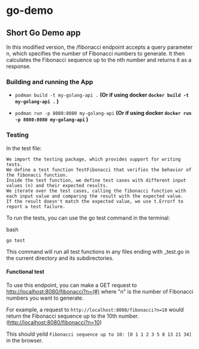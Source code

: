 # go-demo

## Short Go Demo app

In this modified version, the /fibonacci endpoint accepts a query parameter n, which specifies the number of Fibonacci numbers to generate. It then calculates the Fibonacci sequence up to the nth number and returns it as a response.

### Building and running the App

* ```podman build -t my-golang-api .``` **(Or if using docker ```docker build -t my-golang-api .``` )**

* ```podman run -p 8080:8080 my-golang-api``` **(Or if using docker ```docker run -p 8080:8080 my-golang-api``` )**

### Testing

In the test file:

    We import the testing package, which provides support for writing tests.
    We define a test function TestFibonacci that verifies the behavior of the fibonacci function.
    Inside the test function, we define test cases with different input values (n) and their expected results.
    We iterate over the test cases, calling the fibonacci function with each input value and comparing the result with the expected value.
    If the result doesn't match the expected value, we use t.Errorf to report a test failure.

To run the tests, you can use the go test command in the terminal:

bash

```go test```

This command will run all test functions in any files ending with _test.go in the current directory and its subdirectories.

#### Functional test

To use this endpoint, you can make a GET request to <http://localhost:8080/fibonacci?n=(#)> where "n" is the number of Fibonacci numbers you want to generate.

For example, a request to ```http://localhost:8080/fibonacci?n=10``` would return the Fibonacci sequence up to the 10th number.(<http://localhost:8080/fibonacci?n=10>)

This should yeild ```Fibonacci sequence up to 10: [0 1 1 2 3 5 8 13 21 34]``` in the browser.
